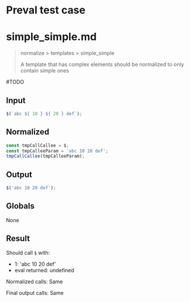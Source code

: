 # Preval test case

# simple_simple.md

> normalize > templates > simple_simple
>
> A template that has complex elements should be normalized to only contain simple ones

#TODO

## Input

`````js filename=intro
$(`abc ${ 10 } ${ 20 } def`);
`````

## Normalized

`````js filename=intro
const tmpCallCallee = $;
const tmpCalleeParam = 'abc 10 20 def';
tmpCallCallee(tmpCalleeParam);
`````

## Output

`````js filename=intro
$('abc 10 20 def');
`````

## Globals

None

## Result

Should call `$` with:
 - 1: 'abc 10 20 def'
 - eval returned: undefined

Normalized calls: Same

Final output calls: Same
